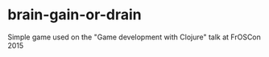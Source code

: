 # brain-gain-or-drain
Simple game used on the "Game development with Clojure" talk at FrOSCon 2015 
